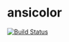 ansicolor
=========

[![Build Status](https://travis-ci.org/numerodix/ansicolor.png?branch=master)](https://travis-ci.org/numerodix/ansicolor)
